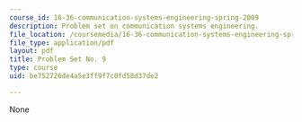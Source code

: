```yaml
---
course_id: 16-36-communication-systems-engineering-spring-2009
description: Problem set on communication systems engineering.
file_location: /coursemedia/16-36-communication-systems-engineering-spring-2009/be752726de4a5e3ff9f7c0fd58d37de2_MIT16_36s09_assn09.pdf
file_type: application/pdf
layout: pdf
title: Problem Set No. 9
type: course
uid: be752726de4a5e3ff9f7c0fd58d37de2

---
```

None